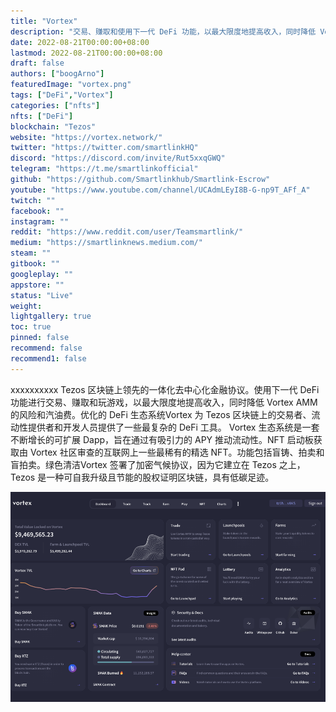 ```yaml
---
title: "Vortex"
description: "交易、赚取和使用下一代 DeFi 功能，以最大限度地提高收入，同时降低 Vortex AMM 的风险和汽油费。"
date: 2022-08-21T00:00:00+08:00
lastmod: 2022-08-21T00:00:00+08:00
draft: false
authors: ["boogArno"]
featuredImage: "vortex.png"
tags: ["DeFi","Vortex"]
categories: ["nfts"]
nfts: ["DeFi"]
blockchain: "Tezos"
website: "https://vortex.network/"
twitter: "https://twitter.com/smartlinkHQ"
discord: "https://discord.com/invite/Rut5xxqGWQ"
telegram: "https://t.me/smartlinkofficial"
github: "https://github.com/Smartlinkhub/Smartlink-Escrow"
youtube: "https://www.youtube.com/channel/UCAdmLEyI8B-G-np9T_AFf_A"
twitch: ""
facebook: ""
instagram: ""
reddit: "https://www.reddit.com/user/Teamsmartlink/"
medium: "https://smartlinknews.medium.com/"
steam: ""
gitbook: ""
googleplay: ""
appstore: ""
status: "Live"
weight: 
lightgallery: true
toc: true
pinned: false
recommend: false
recommend1: false
---
```

xxxxxxxxxx Tezos 区块链上领先的一体化去中心化金融协议。使用下一代 DeFi 功能进行交易、赚取和玩游戏，以最大限度地提高收入，同时降低 Vortex AMM 的风险和汽油费。优化的 DeFi 生态系统Vortex 为 Tezos 区块链上的交易者、流动性提供者和开发人员提供了一些最复杂的 DeFi 工具。 Vortex 生态系统是一套不断增长的可扩展 Dapp，旨在通过有吸引力的 APY 推动流动性。NFT 启动板获取由 Vortex 社区审查的互联网上一些最稀有的精选 NFT。功能包括盲铸、拍卖和盲拍卖。绿色清洁Vortex 签署了加密气候协议，因为它建立在 Tezos 之上，Tezos 是一种可自我升级且节能的股权证明区块链，具有低碳足迹。

![smartlink-dapp-defi-tezos-image1_93bbb50e3657426397bd2aeeb1e017c5](smartlink-dapp-defi-tezos-image1_93bbb50e3657426397bd2aeeb1e017c5.png)